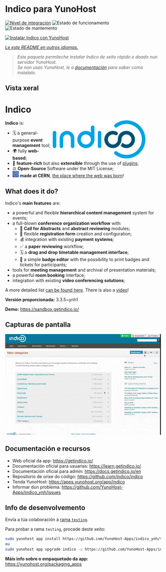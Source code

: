 <!--
NOTA: Este README foi creado automáticamente por <https://github.com/YunoHost/apps/tree/master/tools/readme_generator>
NON debe editarse manualmente.
-->

# Indico para YunoHost

[![Nivel de integración](https://apps.yunohost.org/badge/integration/indico)](https://ci-apps.yunohost.org/ci/apps/indico/)
![Estado de funcionamento](https://apps.yunohost.org/badge/state/indico)
![Estado de mantemento](https://apps.yunohost.org/badge/maintained/indico)

[![Instalar Indico con YunoHost](https://install-app.yunohost.org/install-with-yunohost.svg)](https://install-app.yunohost.org/?app=indico)

*[Le este README en outros idiomas.](./ALL_README.md)*

> *Este paquete permíteche instalar Indico de xeito rápido e doado nun servidor YunoHost.*  
> *Se non usas YunoHost, le a [documentación](https://yunohost.org/install) para saber como instalalo.*

## Vista xeral

# Indico 

<img src="https://github.com/indico/indico/raw/master/indico/web/static/images/logo_indico.png"
     align="right"
     width="300"
     style="width: 300px; float: right; margin-right: 50px;">

**Indico** is:
 * 🗓 a general-purpose **event management** tool;
 * 🌍 fully **web-based**;
 * 🧩 **feature-rich** but also **extensible** through the use of [plugins](https://docs.getindico.io/en/stable/plugins/);
 * ⚖️ **Open-Source** Software under the MIT License;
 * <img src="https://raw.githubusercontent.com/indico/assets/master/cern_badge.png" width="20"> **made at CERN**, [the place where the web was born](https://home.cern/science/computing/birth-web)!

## What does it do?
Indico's **main features** are:
 * a powerful and flexible **hierarchical content management** system for events;
 * a full-blown **conference organization workflow** with:
   - 📢 **Call for Abstracts** and **abstract reviewing** modules;
   - 📝 flexible **registration form** creation and configuration;
   - 💰 integration with existing **payment systems**;
   - ✅ a **paper reviewing** workflow;
   - 🗓 a **drag and drop timetable management interface**;
   - 🎫 a simple **badge editor** with the possibility to print badges and tickets for participants;
 * tools for **meeting management** and archival of presentation materials;
 * a powerful **room booking** interface;
 * integration with existing **video conferencing solutions**;

A more detailed list [can be found here](https://getindico.io/features/). There is also a [video](https://www.youtube.com/watch?v=yo8rgg9dOcc)!


**Versión proporcionada:** 3.3.5~ynh1

**Demo:** <https://sandbox.getindico.io/>

## Capturas de pantalla

![Captura de pantalla de Indico](./doc/screenshots/sneakpeek.gif)

## Documentación e recursos

- Web oficial da app: <https://getindico.io/>
- Documentación oficial para usuarias: <https://learn.getindico.io/>
- Documentación oficial para admin: <https://docs.getindico.io/en>
- Repositorio de orixe do código: <https://github.com/indico/indico>
- Tenda YunoHost: <https://apps.yunohost.org/app/indico>
- Informar dun problema: <https://github.com/YunoHost-Apps/indico_ynh/issues>

## Info de desenvolvemento

Envía a túa colaboración á [rama `testing`](https://github.com/YunoHost-Apps/indico_ynh/tree/testing).

Para probar a rama `testing`, procede deste xeito:

```bash
sudo yunohost app install https://github.com/YunoHost-Apps/indico_ynh/tree/testing --debug
ou
sudo yunohost app upgrade indico -u https://github.com/YunoHost-Apps/indico_ynh/tree/testing --debug
```

**Máis info sobre o empaquetado da app:** <https://yunohost.org/packaging_apps>
